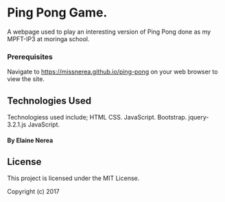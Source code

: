 # Ping Pong Game.
A webpage used to play an interesting version of Ping Pong done as my MPFT-IP3 at moringa school.

### Prerequisites
Navigate to https://missnerea.github.io/ping-pong on your web browser to view the site.

## Technologies Used
Technologiess used include;
 HTML
 CSS.
 JavaScript.
 Bootstrap.
 jquery-3.2.1.js
 JavaScript.

#### By **Elaine Nerea**


## License

This project is licensed under the MIT License.

Copyright (c) 2017
